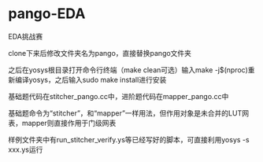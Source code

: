 # pango-EDA
EDA挑战赛

clone下来后修改文件夹名为pango，直接替换pango文件夹

之后在yosys根目录打开命令行终端（make clean可选）输入make -j$(nproc)重新编译yosys，之后输入sudo make install进行安装

基础题代码在stitcher_pango.cc中，进阶题代码在mapper_pango.cc中

基础题命令为“stitcher”，和“mapper”一样用法，但作用对象是未合并的LUT网表，mapper则直接作用于门级网表

样例文件夹中有run_stitcher_verify.ys等已经写好的脚本，可直接利用yosys -s xxx.ys运行

